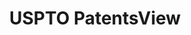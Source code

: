 ---
bigquery: https://console.cloud.google.com/bigquery?p=patents-public-data&d=patentsview&page=dataset
citation: Attribution should be given to PatentsView for use, distribution, or derivative
  works.
code: https://github.com/CSSIP-AIR/PatentsView-Code-Snippets/
contributors: USPTO
cost: None
description: 'PatentsView includes US patent data including raw data (summaries, applications,
  pregrant applications), disambugations of inventors and assignees, and inventor
  gender estimates.  Also foreign priority data, # of figures and sheets, and government
  interest statements.'
documentation: https://patentsview.org/query/builder-faqs
last_edit: 04/08/2022, 18:55:20
location: https://patentsview.org/
maintained_by: USPTO
record_creation_timestamp: 12/2/2020 17:20:46
schema_fields:
- subclass_id
- rawlocation_id
- citation_id
- num
- assignee_id
- reldocno
- _102_date
- state_fips
- rel_id
- role
- term_extension
- disamb_inventor_id_20201229
- mainclass_id
- field_title
- inventor_id
- number
- withdrawn
- lapse_of_patent
- dependent
- text
- level_three
- filename
- doctype
- publication_number
- city
- ipc_version_indicator
- date
- disamb_assignee_id_20191008
- variety
- name
- section
- disamb_inventor_id_20200929
- gi_statement
- category_id
- lname
- main_group
- sector_title
- disamb_inventor_id_20170307
- disamb_assignee_id_20181127
- disamb_assignee_id_20190312
- disamb_assignee_id_20200929
- subgroup_id
- state
- location_id
- group
- sequence
- disamb_assignee_id_20190820
- f102_date
- rawassignee_id
- organization_id
- latitude
- rawinventor_id
- disamb_inventor_id_20181127
- longitude
- term_disclaimer
- term_grant
- action_date
- _371_date
- level_one
- group_id
- subgroup
- application_id
- id
- disamb_inventor_id_20171226
- classification_value
- male
- disamb_inventor_id_20190820
- disamb_assignee_id_20200630
- subcategory_id
- uuid
- disamb_inventor_id_20170808
- level_two
- latin_name
- patent_id
- male_flag
- abstract
- fname
- name_first
- disclaimer_date
- num_sheets
- section_id
- num_figures
- deceased
- category
- kind
- type
- contract_award_number
- subclass
- length
- organization
- exemplary
- disamb_inventor_id_20200630
- doc_type
- field_id
- disamb_inventor_id_20190312
- subsection_id
- symbol_position
- latlong
- f371_date
- disamb_inventor_id_20200331
- county_fips
- disamb_assignee_id_20200331
- disamb_inventor_id_20171003
- rule_47
- country
- series_code
- classification_data_source
- attribution_status
- classification_status
- lawyer_id
- num_claims
- designation
- disamb_assignee_id_20191231
- name_last
- county
- relkind
- disamb_inventor_id_20180528
- classification_level
- applicant_type
- disamb_inventor_id_20191231
- country_transformed
- status
- ipc_class
- disamb_inventor_id_20191008
- title
shortname: patentsview
tags:
- disambiguation
- United States
- gender
terms_of_use: Creative Commons Attribution 4.0 International License.
timeframe: 1963-1999
title: USPTO PatentsView
uuid: cf1780b1-e265-4e49-8d1d-83b9cfe0fd9a
---